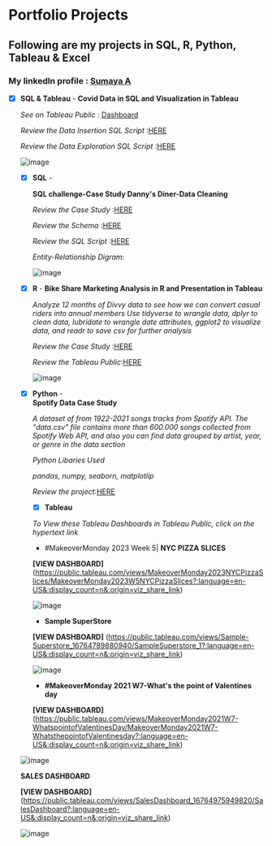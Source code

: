 # Portfolio Projects 

## Following are my projects in SQL, R, Python, Tableau & Excel
### **My linkedln profile** : [Sumaya A](https://www.linkedin.com/in/sumaya-abdullathif)

- [x] **SQL & Tableau** -
     **Covid Data in SQL and Visualization in Tableau**
     
     *See on Tableau Public* : [Dashboard](https://public.tableau.com/app/profile/sumaya.abdullathif/viz/CovidDasboard_16760608598840/Dashboard1)
     
     *Review the Data Insertion SQL Script* :[HERE](https://github.com/Sumaya524/CovidProjects/blob/main/CovidQuery.sql) 
     
     *Review the Data Exploration SQL Script* :[HERE](https://github.com/Sumaya524/Tableau-Dashboard/blob/main/Covid%20TableauQuery.sql)
     
   ![image](https://user-images.githubusercontent.com/124743857/218828155-08f56645-3be4-48f3-94c9-d4eb2847442e.png)
      
  - [x] **SQL** -
  
       **SQL challenge-Case Study Danny's Diner-Data Cleaning**
         
       *Review the Case Study* :[HERE](https://github.com/Sumaya524/SQL-Challenge-Case-Study-1-Diner-danny-s)
          
       *Review the Schema* :[HERE](https://github.com/Sumaya524/SQL-Challenge-Case-Study-1-Diner-danny-s/blob/main/schema_sql.sql)
       
       *Review the SQL Script* :[HERE](https://github.com/Sumaya524/SQL-Challenge-Case-Study-1-Diner-danny-s/blob/main/sql_query.sql)
         
       *Entity-Relationship Digram*: 
       
       ![image](https://user-images.githubusercontent.com/124743857/218839952-002787e2-3ff3-4c84-baab-8ef05a97e799.png)
            
            

            
        
   - [x] **R** -
       **Bike Share Marketing Analysis in R and Presentation in Tableau**
   
        *Analyze 12 months of Divvy data to see how we can convert casual riders into annual members*
        *Use tidyverse to wrangle data, dplyr to clean data, lubridate to wrangle date attributes, ggplot2 to visualize data, and readr to save csv for further analysis*
        
        *Review the Case Study* :[HERE](https://github.com/Sumaya524/Cyclistic-Bike-Share-Analyis---Google-Data-analyti/blob/main/cyclistic-bike-share-analyis-google-data-analyti.ipynb)
        
        *Review the Tableau Public*:[HERE](https://github.com/Sumaya524/Cyclistic-Bike-Share-Analyis---Google-Data-analyti/blob/main/Bike%20share.png)
        
        
        ![image](https://user-images.githubusercontent.com/124743857/218839484-3e82548a-1a5d-4e45-b08f-4f5b4ab8b178.png)
        
        
        
    - [x] **Python** -   
          **Spotify Data Case Study**
          
         *A dataset of from 1922-2021 songs tracks from Spotify API. The "data.csv" file contains more than 600.000 songs collected from Spotify Web API, and also you can find data grouped by artist, year, or genre in the data section*
         
         *Python Libaries Used*
         
         *pandas, numpy, seaborn, matplotlip*
         
         *Review the project*:[HERE](https://github.com/Sumaya524/Spotify/blob/main/spotify-datasets.ipynb)
         
         
         
       - [x] **Tableau**
   
        *To View these Tableau Dashboards in Tableau Public, click on the hypertext link*
        
        * #MakeoverMonday 2023 Week 5| **NYC PIZZA SLICES**
        
         **[VIEW DASHBOARD]** (https://public.tableau.com/views/MakeoverMonday2023NYCPizzaSlices/MakeoverMonday2023W5NYCPizzaSlices?:language=en-US&:display_count=n&:origin=viz_share_link)
              
         ![image](https://user-images.githubusercontent.com/124743857/218858842-ce222c3b-37bf-414f-8152-9f73ada75873.png)
         
         
       *  **Sample SuperStore**
       
         **[VIEW DASHBOARD]** (https://public.tableau.com/views/Sample-Superstore_16764789880940/SampleSuperstore_1?:language=en-US&:display_count=n&:origin=viz_share_link)
              
         ![image](https://user-images.githubusercontent.com/124743857/219120912-e6637f2a-d20c-45c3-8a37-7a7fd5547e7a.png)
         
         
         
       * **#MakeoverMonday 2021 W7-What's the point of Valentines day**
       
        **[VIEW DASHBOARD]** (https://public.tableau.com/views/MakeoverMonday2021W7-WhatspointofValentinesDay/MakeoverMonday2021W7-WhatsthepointofValentinesday?:language=en-US&:display_count=n&:origin=viz_share_link)
            
   ![image](https://user-images.githubusercontent.com/124743857/219774390-4950c608-0bf7-4159-bc72-9bc514358349.png)

       
       
    **SALES DASHBOARD**
        
     **[VIEW DASHBOARD]**(https://public.tableau.com/views/SalesDashboard_16764975949820/SalesDashboard?:language=en-US&:display_count=n&:origin=viz_share_link)
            
     ![image](https://user-images.githubusercontent.com/124743857/219775324-375d2087-6988-4cfa-a445-2c578747cd0e.png)


            
            

            
            

        
          
        
      
      
   
   
         
          
           
        
      
       
       
       
    


       
    








